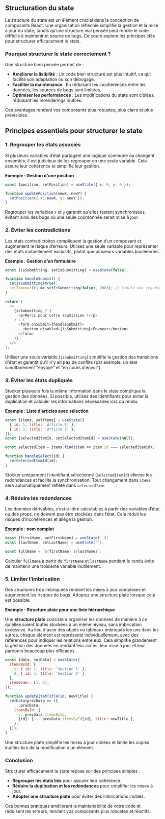## Structuration du state

La structure du state est un élément crucial dans la conception de composants React. Une organisation réfléchie simplifie la gestion et la mise à jour du state, tandis qu’une structure mal pensée peut rendre le code difficile à maintenir et source de bugs. Ce cours explore les principes clés pour structurer efficacement le state.

### Pourquoi structurer le state correctement ?

Une structure bien pensée permet de :
- **Améliorer la lisibilité** : Un code bien structuré est plus intuitif, ce qui facilite son adaptation ou son débogage.
- **Faciliter la maintenance** : En réduisant les incohérences entre les données, les sources de bugs sont limitées.
- **Optimiser les performances** : Les modifications du state sont ciblées, réduisant les rerenderings inutiles.

Ces avantages rendent vos composants plus robustes, plus clairs et plus prévisibles.

## Principes essentiels pour structurer le state

### **1. Regrouper les états associés**

Si plusieurs variables d’état partagent une logique commune ou changent ensemble, il est judicieux de les regrouper en une seule variable. Cela assure leur cohérence et simplifie leur gestion.

**Exemple : Gestion d'une position**

```javascript
const [position, setPosition] = useState({ x: 0, y: 0 });

function updatePosition(newX, newY) {
  setPosition({ x: newX, y: newY });
}
```

Regrouper les variables `x` et `y` garantit qu'elles restent synchronisées, évitant ainsi des bugs où une seule coordonnée serait mise à jour.

### **2. Éviter les contradictions**

Les états contradictoires compliquent la gestion d’un composant et augmentent le risque d’erreurs. Utilisez une seule variable pour représenter des états mutuellement exclusifs, plutôt que plusieurs variables booléennes.

**Exemple : Gestion d’un formulaire**

```javascript
const [isSubmitting, setIsSubmitting] = useState(false);

function handleSubmit() {
  setIsSubmitting(true);
  setTimeout(() => setIsSubmitting(false), 2000); // Simule une requête réseau
}

return (
  <>
    {isSubmitting ? (
      <p>Merci pour votre soumission !</p>
    ) : (
      <form onSubmit={handleSubmit}>
        <button disabled={isSubmitting}>Envoyer</button>
      </form>
    )}
  </>
);
```

Utiliser une seule variable (`isSubmitting`) simplifie la gestion des transitions d'état et garantit qu'il n'y ait pas de conflits (par exemple, un état simultanément "envoyé" et "en cours d'envoi").

### **3. Éviter les états dupliqués**

Stocker plusieurs fois la même information dans le state complique la gestion des données. Si possible, utilisez des identifiants pour éviter la duplication et calculer les informations nécessaires lors du rendu.

**Exemple : Liste d’articles avec sélection**

```javascript
const [items, setItems] = useState([
  { id: 1, title: 'Article 1' },
  { id: 2, title: 'Article 2' },
]);
const [selectedItemId, setSelectedItemId] = useState(null);

const selectedItem = items.find(item => item.id === selectedItemId);

function handleSelect(id) {
  setSelectedItemId(id);
}
```

Stocker uniquement l’identifiant sélectionné (`selectedItemId`) élimine les redondances et facilite la synchronisation. Tout changement dans `items` sera automatiquement reflété dans `selectedItem`.


### **4. Réduire les redondances**

Les données dérivables, c’est-à-dire calculables à partir des variables d’état ou des props, ne doivent pas être stockées dans l’état. Cela réduit les risques d’incohérences et allège la gestion.

**Exemple : nom complet**

```javascript
const [firstName, setFirstName] = useState('');
const [lastName, setLastName] = useState('');

const fullName = `${firstName} ${lastName}`;
```

Calculer `fullName` à partir de `firstName` et `lastName` pendant le rendu évite de maintenir une troisième variable inutilement.

### **5. Limiter l’imbrication**

Des structures trop imbriquées rendent les mises à jour complexes et augmentent les risques de bugs. Adoptez une structure plate lorsque cela est possible.

**Exemple : Structure plate pour une liste hiérarchique**

Une **structure plate** consiste à organiser les données de manière à ce qu'elles soient toutes stockées à un même niveau, sans imbrication excessive. Au lieu d'avoir des objets ou tableaux imbriqués les uns dans les autres, chaque élément est représenté individuellement, avec des références pour indiquer les relations entre eux. Cela simplifie grandement la gestion des données en rendant leur accès, leur mise à jour et leur parcours beaucoup plus efficaces.

```javascript
const [data, setData] = useState({
  itemsById: {
    1: { id: 1, title: 'Section 1' },
    2: { id: 2, title: 'Section 2' },
  },
  itemOrder: [1, 2],
});

function updateItemTitle(id, newTitle) {
  setData(prevData => ({
    ...prevData,
    itemsById: {
      ...prevData.itemsById,
      [id]: { ...prevData.itemsById[id], title: newTitle },
    },
  }));
}
```

Une structure plate simplifie les mises à jour ciblées et limite les copies inutiles lors de la modification d’un élément.


### Conclusion

Structurer efficacement le state repose sur des principes simples :
- **Regrouper les états liés** pour assurer leur cohérence.
- **Réduire la duplication et les redondances** pour simplifier les mises à jour.
- **Adopter une structure plate** pour éviter des imbrications inutiles.

Ces bonnes pratiques améliorent la maintenabilité de votre code et réduisent les erreurs, rendant vos composants plus robustes et réactifs.